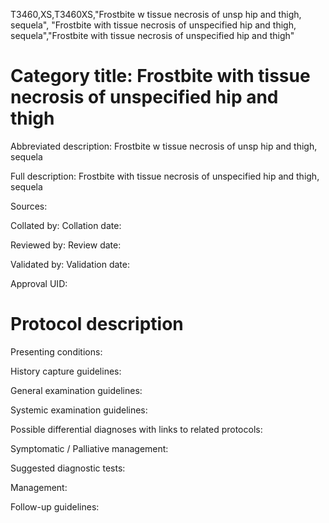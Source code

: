 T3460,XS,T3460XS,"Frostbite w tissue necrosis of unsp hip and thigh, sequela", "Frostbite with tissue necrosis of unspecified hip and thigh, sequela","Frostbite with tissue necrosis of unspecified hip and thigh"
# Category title: Frostbite with tissue necrosis of unspecified hip and thigh

Abbreviated description: Frostbite w tissue necrosis of unsp hip and thigh, sequela

Full description: Frostbite with tissue necrosis of unspecified hip and thigh, sequela

Sources:

Collated by:
Collation date:

Reviewed by:
Review date:

Validated by:
Validation date:

Approval UID:

# Protocol description

Presenting conditions:

History capture guidelines:

General examination guidelines:

Systemic examination guidelines:

Possible differential diagnoses with links to related protocols:

Symptomatic / Palliative management:

Suggested diagnostic tests:

Management:

Follow-up guidelines:
